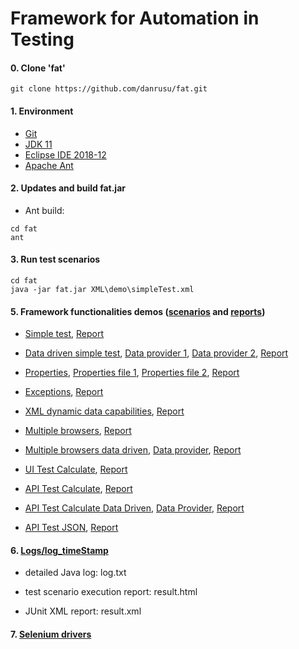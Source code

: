 # Framework for Automation in Testing


#### 0. Clone 'fat'
```
git clone https://github.com/danrusu/fat.git
```


#### 1. Environment
 - [Git](https://git-scm.com/downloads)
 - [JDK 11](https://www.oracle.com/technetwork/java/javase/downloads/index.html)
 - [Eclipse IDE 2018-12](https://www.eclipse.org/eclipseide/2018-12/)
 - [Apache Ant](https://ant.apache.org/bindownload.cgi)
 

#### 2. Updates and build fat.jar

- Ant build:

```
cd fat
ant
```


#### 3. Run test scenarios

```
cd fat
java -jar fat.jar XML\demo\simpleTest.xml
```


#### 5. Framework functionalities demos ([scenarios](XML/demo) and [reports](logs))
 
 - [Simple test](XML/demo/simpleTest.xml), 
 [Report](http://danrusu.ro/logs/log_demo_simpleTest/result.html)
 
 
 - [Data driven simple test](XML/demo/simpleDataProvider.xml),
 [Data provider 1](resources/dataProviders/demo/mockUsers.txt), 
 [Data provider 2](resources/dataProviders/demo/mockFamilyUsers.txt), 
 [Report](logs/log_demo_simpleDataProvider)


 - [Properties](XML/demo/properties.xml),
 [Properties file 1](resources/properties/demo/test.properties), 
 [Properties file 2](resources/properties/demo/dynamic.properties), 
 [Report](logs/log_demo_properties) 
 
 
 - [Exceptions](XML/demo/exceptions.xml), 
 [Report](logs/log_demo_exceptions)
 
 
 - [XML dynamic data capabilities](XML/demo/XmlDynamicData.xml), 
 [Report](logs/log_demo_XmlDynamicData)
 
 
  - [Multiple browsers](XML/demo/browsers.xml), 
 [Report](logs/log_demo_browsers)
 
 
 - [Multiple browsers data driven](XML/demo/browsersDD.xml),
 [Data provider](resources/dataProviders/demo/browsers),
 [Report](logs/log_demo_browsersDD)
 
 
 - [UI Test Calculate](XML/danrusu/uiTestCalculate.xml),
 [Report](logs/log_danrusu_uiTestCalculate)
 
 
  - [API Test Calculate](XML/danrusu/apiTestCalculate.xml),
 [Report](logs/log_danrusu_apiTestCalculate)


  - [API Test Calculate Data Driven](XML/danrusu/apiTestCalculateDD.xml),
 [Data Provider](resources/dataProviders/danrusu/calculate.txt), 
 [Report](logs/log_danrusu_apiTestCalculateDD)

 
  - [API Test JSON](XML/danrusu/apiTestJson.xml),
 [Report](logs/log_danrusu_apiTestJson)
 

#### 6. [Logs/log_timeStamp](logs)

 - detailed Java log: log.txt
 
 - test scenario execution report: result.html
 
 - JUnit XML report: result.xml


#### 7. [Selenium drivers](http://www.webdriverjs.com/webdriverjs/)

